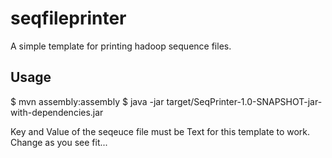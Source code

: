 seqfileprinter
==============

A simple template for printing hadoop sequence files.

## Usage

  $ mvn assembly:assembly
  $ java -jar target/SeqPrinter-1.0-SNAPSHOT-jar-with-dependencies.jar <sequece file>
  
Key and Value of the seqeuce file must be Text for this template to work. Change as you see fit...

